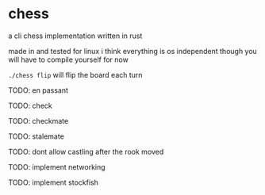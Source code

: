 # chess
a cli chess implementation written in rust

made in and tested for linux i think everything is os independent though you will have to compile yourself for now

``./chess flip`` will flip the board each turn

TODO: en passant

TODO: check

TODO: checkmate

TODO: stalemate

TODO: dont allow castling after the rook moved

TODO: implement networking

TODO: implement stockfish
